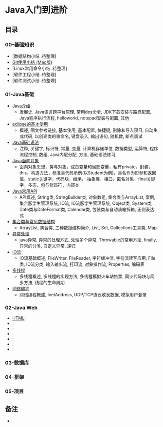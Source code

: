 # Java入门到进阶


## 目录

### 00-基础知识
- [数据结构小结..待整理]
- [Git使用小结 (Mac版)](https://github.com/anliux/JAVALearning/blob/master/notes/git.md)
- [Linux常用命令小结..待整理]
- [软件工程小结..待整理]
- [软件测试小结..待整理]

### 01-Java基础
- [Java介绍](https://github.com/anliux/JAVALearning/blob/master/notes/01-java-base/Java%E4%BB%8B%E7%BB%8D.md)
  - 发展史, Java语言跨平台原理, 常用dos命令, JDK下载安装与路径配置, Java程序执行流程, helloworld, notepad安装与配置, 其他
- [eclipse的基本使用](https://github.com/anliux/JAVALearning/blob/master/notes/01-java-base/eclipse%E7%9A%84%E5%9F%BA%E6%9C%AC%E4%BD%BF%E7%94%A8.md)
  - 概述, 图文参考链接, 基本使用, 基本配置, 快捷键, 删除和导入项目, 自动生成代码, 以创建类的重命名, 键盘录入, 输出语句, 随机数, 断点调试
- [Java基础语法](https://github.com/anliux/JAVALearning/blob/master/notes/01-java-base/Java%E5%9F%BA%E7%A1%80%E8%AF%AD%E6%B3%95.md)
  - 注释, 关键字, 标识符, 常量, 变量, 计算机存储单位, 数据类型, 运算符, 程序流程控制, 数组, Java内层分配, 方法, 基础语法练习
- [Java面向对象](https://github.com/anliux/JAVALearning/blob/master/notes/01-java-base/Java%E9%9D%A2%E5%90%91%E5%AF%B9%E8%B1%A1.md)
  - 面向对象思想，类与对象，成员变量和局部变量，私有private，封装，this，构造方法，标准类代码示例(以Student为例)，类名作为形参和返回值，static关键字，代码块，继承， 抽象类，接口，匿名对象，final关键字，多态，包与修饰符，内部类
- [Java常用API](https://github.com/anliux/JAVALearning/blob/master/notes/01-java-base/Java%E5%B8%B8%E7%94%A8API.md)
  - API概述, String类, StringBuilder类, 对象数组, 集合类与ArrayList, 案例, 集合版学生管理系统, IO流, IO流版学生管理系统, Object类, System类, Date类与DateFormat类, Calendar类, 包装类与自动装箱拆箱, 正则表达式
- [集合类与常见数据结构](https://github.com/anliux/JAVALearning/blob/master/notes/01-java-base/Java%E9%9B%86%E5%90%88%E4%B8%8E%E6%95%B0%E6%8D%AE%E7%BB%93%E6%9E%84.md)
  - ArrayList, 集合类, 三种数据结构简介, List, Set, Collections工具类, Map
- [异常处理](https://github.com/anliux/JAVALearning/blob/master/notes/01-java-base/Java%E5%BC%82%E5%B8%B8%E5%A4%84%E7%90%86.md)
  - java异常, 异常的处理方式, 处理多个异常, Throwable的常用方法, finally, 异常的分类, 自定义异常, 递归
- [IO流](https://github.com/anliux/JAVALearning/blob/master/notes/01-java-base/Java%20IO%E6%B5%81.md)
  - IO流基础概述, FileWriter, FileReader, 字符缓冲流, 字符流读写应用, File类, IO流分类, 输入输出流, 打印流, 对象操作流, Properties, 编码表
- [多线程](https://github.com/anliux/JAVALearning/blob/master/notes/01-java-base/Java%E5%A4%9A%E7%BA%BF%E7%A8%8B.md)
  - 多线程概述, 多线程的实现方法, 多线程模拟火车站售票, 同步代码块与同步方法, 线程的生命周期
- [网络编程](https://github.com/anliux/JAVALearning/blob/master/notes/01-java-base/Java%E7%BD%91%E7%BB%9C%E7%BC%96%E7%A8%8B.md)
  -  网络编程概述, InetAddress, UDP/TCP协议收发数据, 模拟用户登录



### 02-Java Web
- [HTML](https://github.com/anliux/JAVALearning/blob/master/notes/02-java-web/html.md):
- []():
- []():
- []():
- []():
- []():
- []():


### 03-数据库




### 04-框架



### 05-项目



## 备注
- 
